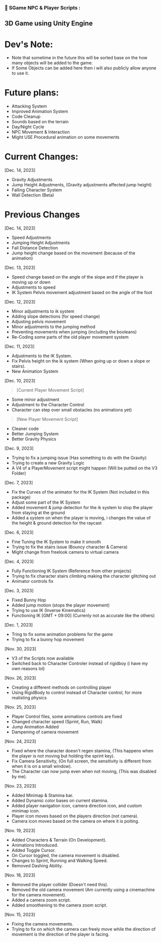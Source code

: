 ### 🔨 SGame NPC & Player Scripts :
3D Game using Unity Engine
---

<h1>Dev's Note:</h1>

- Note that sometime in the future this will be sorted base on the how many objects will be added to the game.
- If Some Objects can be added here then i will also publicly allow anyone to use it.

<h1>Future plans:</h1>

- Attacking System
- Improved Animation System
- Code Cleanup
- Sounds based on the terrain
- Day/Night Cycle
- NPC Movement & Interaction
- Might USE Procedural animation on some movements

<h1>Current Changes:</h1>

[Dec. 14, 2023]
- Gravity Adjustments
- Jump Height Adjustments, (Gravity adjustments affected jump height)
- Falling Character System
- Wall Detection (Beta)

<h1>Previous Changes</h1>

[Dec. 14, 2023]
- Speed Adjustments
- Jumping Height Adjustments
- Fall Distance Detection
- Jump height change based on the movement (because of the animation)

[Dec. 13, 2023]
- Speed change based on the angle of the slope and if the player is moving up or down
- Adjustments to speed
- IK System Pelvis movement adjustment based on the angle of the foot

[Dec. 12, 2023]
- Minor adjustments to ik system
- Adding slope detections (for speed change)
- Adjusting pelvis movement
- Minor adjustments to the jumping method
- Preventing movements when jumping (including the booleans)
- Re-Coding some parts of the old player movement system

[Dec. 11, 2023]
- Adjustments to the IK System.
- Fix Pelvis height on the ik system (When going up or down a slope or stairs).
- New Animation System

[Dec. 10, 2023]
> [Current Player Movement Script]
  - Some minor adjustment
  - Adjustment to the Character Control
  - Character can step over small obstacles (no animations yet)

> [New Player Movement Script]
  - Cleaner code
  - Better Jumping System
  - Better Gravity Physics

[Dec. 9, 2023]
- Trying to fix a jumping issue (Has something to do with the Gravity)
- Trying to create a new Gravity Logic
- A V4 of a PlayerMovement script might happen (Will be putted on the V3 Folder)

[Dec. 7, 2023]
- Fix the Curves of the animator for the IK System (Not included in this package)
- Adjust some part of the IK System
- Added movement & jump detection for the ik system to stop the player from staying at the ground
- Added a system on when the player is moving, i changes the value of the height & ground detection for the raycast

[Dec. 6, 2023]
- Fine Tuning the IK System to make it smooth
- Trying to fix the stairs issue (Bouncy character & Camera)
- Might change from freelook camera to virtual camera

[Dec. 4, 2023]
- Fully Functioning IK System (Reference from other projects)
- Trying to fix character stairs climbing making the character glitching out
- Animator controls fix

[Dec. 3, 2023]
- Fixed Bunny Hop
- Added jump motion (stops the player movement)
- Trying to use IK (Inverse Kinematics)
- Functioning IK [GMT + 09:00] (Currenly not as accurate like the others)

[Dec. 1, 2023]
- Tring to fix some animation problems for the game
- Trying to fix a bunny hop movement

[Nov. 30, 2023]
- V3 of the Scripts now available
- Switched back to Character Controler instead of rigidboy (i have my own reasons lol)

[Nov. 26, 2023]
- Creating a different methods on controlling player
- Using RigidBody to control instead of Character control, for more realisting physics

[Nov. 25, 2023]
- Player Control files, some animations controls are fixed
- Changed character speed (Sprint, Run, Walk)
- Jump Animation Added
- Dampening of camera movement

[Nov. 24, 2023]
- Fixed where the character doesn't regen stamina, (This happens when the player is not moving but holding the sprint key).
- Fix Camera Sensitivity, (On full screen, the sensitivity is different from when it is on a small window).
- The Character can now jump even when not moving, (This was disabled by me).

[Nov. 23, 2023]
- Added Minimap & Stamina bar.
- Added Dynamic color bases on current stamina.
- Added player navigation icon, camera direction icon, and custom minimap icon.
- Player icon moves based on the players direction (not camera).
- Camera icon moves based on the camera on where it is poiting.

[Nov. 19, 2023]
- Added Characters & Terrain (On Development).
- Animations Introduced.
- Added Toggle Cursor.
- On Cursor toggled, the camera movement is disabled.
- Changes to Sprint, Running and Walking Speed.
- Removed Dashing Ability.

[Nov. 18, 2023]
- Removed the player collider (Doesn't need this).
- Removed the old camera movement (Am currently using a cinemachine for the camera movement).
- Added a camera zoom script.
- Added smoothening to the camera zoom script.

[Nov. 15, 2023]
- Fixing the camera movements.
- Trying to fix on which the camera can freely move while the direction of movement is the direction of the player is facing.
